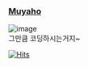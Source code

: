 ### [Muyaho](https://user-images.githubusercontent.com/30423801/111589024-ab98d280-8807-11eb-9634-e474dfc243f5.gif)
![image](https://user-images.githubusercontent.com/30423801/111588708-41802d80-8807-11eb-810a-bb1839a0bd06.png)  
그만큼 코딩하시는거지~
  
   
[![Hits](https://hits.seeyoufarm.com/api/count/incr/badge.svg?url=https%3A%2F%2Fgithub.com%2FIm-Jinsu&count_bg=%238CBD18&title_bg=%238E562E&icon=&icon_color=%23E7E7E7&title=hits&edge_flat=false)](https://hits.seeyoufarm.com)  

<!--
### Hi there 👋  
**Im-Jinsu/Im-Jinsu** is a ✨ _special_ ✨ repository because its `README.md` (this file) appears on your GitHub profile.

Here are some ideas to get you started:

- 🔭 I’m currently working on ...
- 🌱 I’m currently learning ...
- 👯 I’m looking to collaborate on ...
- 🤔 I’m looking for help with ...
- 💬 Ask me about ...
- 📫 How to reach me: ...
- 😄 Pronouns: ...
- ⚡ Fun fact: ...
-->
